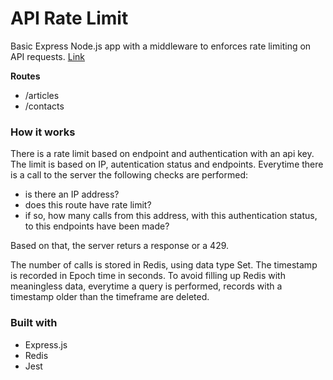# API Rate Limit

Basic Express Node.js app with a middleware to enforces rate limiting on API requests.
[Link](https://apilimit.onrender.com/home)

**Routes**

- /articles
- /contacts

### How it works

There is a rate limit based on endpoint and authentication with an api key.
The limit is based on IP, autentication status and endpoints.
Everytime there is a call to the server the following checks are performed:

- is there an IP address?
- does this route have rate limit?
- if so, how many calls from this address, with this authentication status, to this endpoints have been made?

Based on that, the server returs a response or a 429.

The number of calls is stored in Redis, using data type Set. The timestamp is recorded in Epoch time in seconds.
To avoid filling up Redis with meaningless data, everytime a query is performed, records with a timestamp older than the timeframe are deleted.

### Built with

- Express.js
- Redis
- Jest
